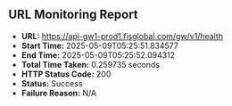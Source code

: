 ## URL Monitoring Report

- **URL:** https://api-gw1-prod1.fisglobal.com/gw/v1/health
- **Start Time:** 2025-05-09T05:25:51.834577
- **End Time:** 2025-05-09T05:25:52.094312
- **Total Time Taken:** 0.259735 seconds
- **HTTP Status Code:** 200
- **Status:** Success
- **Failure Reason:** N/A
